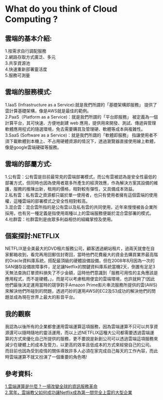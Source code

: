 What do you think of Cloud Computing ?
=
## 雲端的基本介紹:
   1.按需求自行調配服務<br>
   2.網路存取方式廣泛、多元<br>
   3.共享資源池<br>
   4.快速重新部署靈活度<br>
   5.服務可測量<br>
## 雲端的服務模式:
   1.IaaS (Infrastructure as a Service):就是我們所謂的「基礎架構即服務」 提供了雲計算基礎架構，像是AWS就是最佳的範例。<br>
   2.PaaS（Platform as a Service)：就是我們所謂的「平台即服務」 被定義為一個計算平台，其可快速、方便地創建 web 應用，提供用來開發、測試、傳遞與管理軟體應用程式的隨選環境，免去需要購買及管理硬、軟體等成本與複雜性。<br>
   3.SaaS (Software as a Service)：就是我們所謂的「軟體即服務」 指讓使用者不須下載軟體到本機上、不占用硬體資源的情況下，透過瀏覽器直接使用線上軟體，像是google雲端硬碟等服務。
## 雲端的部屬方式:
   1.公有雲：公有雲是目前最常見的雲端部署模式，而公有雲被認為是安全性最低的部署方式，但同時也因為使用者眾多所產生的經濟效應，作為解決方案其設備的維護，服務的推陳出新，租用的價格，相對較有彈性，又具備成本效益。<br>
   2.私有雲：私有雲之資源都只屬於單一使用者，也只有使用者擁有這個雲端的使用權，這種雲端的部署模式之安全性相對較高。<br>
   3.混合雲：混合雲所指的是公有雲以及私有雲的共同使用，近年來慢慢被各企業所採用，也有另一種定義是指使用兩種以上的雲端服務便屬於混合雲部署的模式。<br>
   4.社群雲：社群雲則是由眾多利益相仿的組織掌控及使用。
## 個案探討:NETFLIX
   NETFLIX是全美最大的DVD租片服務公司，顧客透過網站租片，過兩天就會在自家郵箱收到，看完再用回郵信封寄回，當時他們花費龐大的資金去購買業界最高階的Oracle資料庫系統，搭配最頂級的硬體設備設備，但在2008年8月因為一次的SAN儲存設備故障事件，足足讓Netflix的關鍵資料庫系統當機2天，倒置有足足3天無法查詢訂單資料損失了不少金額，這時他們意識到「服務可用性的主角應該是應用程式，而不是硬體。」，而是可以考慮租用便宜的雲端環境，也許就夠了!因此他們最後決定運用當時的競爭對手Amazon Prime影片串流服務所提供的雲(AWS)來解決他們所碰到的問題，透過巧妙的運用AWS的EC2及S3成功的解決他們的問題並成為現在世界上最大的影音平台。
## 我的觀察
   我認為以後所有的企業都會運用雲端運算這項服務，因為雲端運算不只可以共享資源還可以隨時隨地的靈活運用，而以上述NETFLIX這種大公司都需要透過雲端運算的方式來優化自己所提供的服務，更不要說是新創公司可以透過雲端這項服務來減少在硬體上的成本及管力，以更高的效率且低成本的方式來經營自己的公司。<br>
   而目前也因為受到疫情的關係導致許多人必須在家完成自己每天的工作內容，而此時雲端運算不就又扮演了一個重要的角色嗎!
## 參考資料:
   [1.雲端運算是什麼 ? 一場改變全球的資訊服務革命](https://www.ecloudture.com/cloud-computing-information-service-revelution/)<br>
   [2.當年，雲端教父如何成功讓Netflix成為第一間完全上雲的大型企業](https://www.ithome.com.tw/news/124389)
